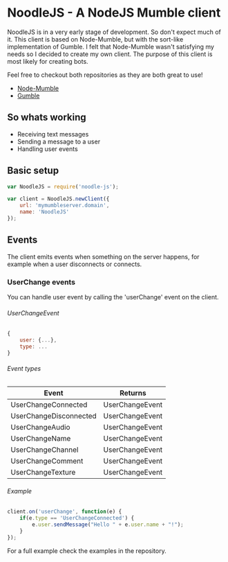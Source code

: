 # NoodleJS - A NodeJS Mumble client
NoodleJS is in a very early stage of development. So don't expect much of it.
This client is based on Node-Mumble, but with the sort-like implementation of Gumble. I felt that Node-Mumble wasn't satisfying my needs so I decided to create my own client. The purpose of this client is most likely for creating bots.

Feel free to checkout both repositories as they are both great to use!
* [Node-Mumble](https://github.com/Rantanen/node-mumble)
* [Gumble](https://github.com/layeh/gumble)

## So whats working
* Receiving text messages
* Sending a message to a user
* Handling user events

## Basic setup
```javascript
var NoodleJS = require('noodle-js');

var client = NoodleJS.newClient({
    url: 'mymumbleserver.domain',
    name: 'NoodleJS'
});
```

## Events
The client emits events when something on the server happens, for example when a user disconnects or connects.

### UserChange events
You can handle user event by calling the 'userChange' event on the client.
###### UserChangeEvent
```javascript
{
    user: {...},
    type: ...
}
```
###### Event types
| Event                 | Returns         |
|-----------------------|-----------------|
|UserChangeConnected    | UserChangeEvent |
|UserChangeDisconnected | UserChangeEvent |
|UserChangeAudio        | UserChangeEvent |
|UserChangeName         | UserChangeEvent |
|UserChangeChannel      | UserChangeEvent |
|UserChangeComment      | UserChangeEvent |
|UserChangeTexture      | UserChangeEvent |

###### Example
```javascript
client.on('userChange', function(e) {
    if(e.type == 'UserChangeConnected') {
        e.user.sendMessage("Hello " + e.user.name + "!");
    }
});
```

For a full example check the examples in the repository.
